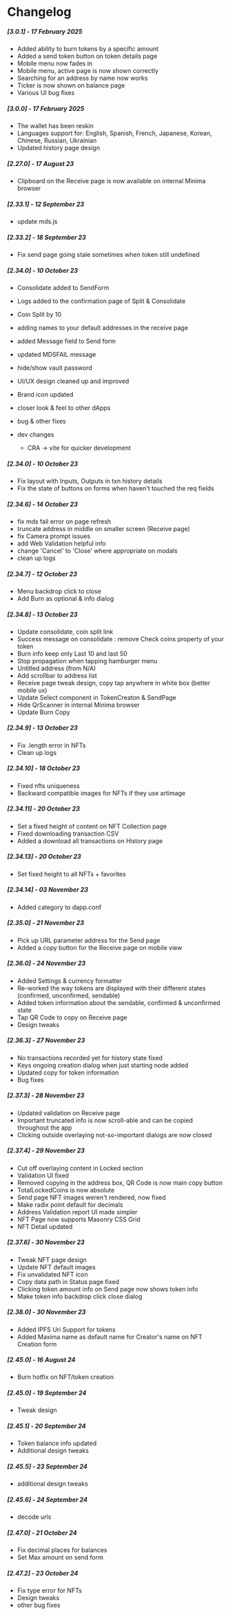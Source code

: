 # Changelog

##### [3.0.1] - 17 February 2025

- Added ability to burn tokens by a specific amount
- Added a send token button on token details page
- Mobile menu now fades in
- Mobile menu, active page is now shown correctly
- Searching for an address by name now works
- Ticker is now shown on balance page
- Various UI bug fixes

##### [3.0.0] - 17 February 2025

- The wallet has been reskin
- Languages support for: English, Spanish, French, Japanese, Korean, Chinese, Russian, Ukrainian
- Updated history page design

##### [2.27.0] - 17 August 23

- Clipboard on the Receive page is now available on internal Minima browser

##### [2.33.1] - 12 September 23

- update mds.js

##### [2.33.2] - 18 September 23

- Fix send page going stale sometimes when token still undefined

##### [2.34.0] - 10 October 23

- Consolidate added to SendForm
- Logs added to the confirmation page of Split & Consolidate
- Coin Split by 10
- adding names to your default addresses in the receive page
- added Message field to Send form
- updated MDSFAIL message
- hide/show vault password
- UI/UX design cleaned up and improved
- Brand icon updated
- closer look & feel to other dApps
- bug & other fixes

- dev changes
  - CRA -> vite for quicker development

##### [2.34.0] - 10 October 23

- Fix layout with Inputs, Outputs in txn history details
- Fix the state of buttons on forms when haven't touched the req fields

##### [2.34.6] - 14 October 23

- fix mds fail error on page refresh
- truncate address in middle on smaller screen (Receive page)
- fix Camera prompt issues
- add Web Validation helpful info
- change 'Cancel' to 'Close' where appropriate on modals
- clean up logs

##### [2.34.7] - 12 October 23

- Menu backdrop click to close
- Add Burn as optional & info dialog

##### [2.34.8] - 13 October 23

- Update consolidate, coin split link
- Success message on consolidate : remove Check coins property of your token
- Burn info keep only Last 10 and last 50
- Stop propagation when tapping hamburger menu
- Untitled address (from N/A)
- Add scrollbar to address list
- Receive page tweak design, copy tap anywhere in white box (better mobile ux)
- Update Select component in TokenCreaton & SendPage
- Hide QrScanner in internal Minima browser
- Update Burn Copy

##### [2.34.9] - 13 October 23

- Fix .length error in NFTs
- Clean up logs

##### [2.34.10] - 18 October 23

- Fixed nfts uniqueness
- Backward compatible images for NFTs if they use artimage

##### [2.34.11] - 20 October 23

- Set a fixed height of content on NFT Collection page
- Fixed downloading transaction CSV
- Added a download all transactions on History page

##### [2.34.13] - 20 October 23

- Set fixed height to all NFTs + favorites

##### [2.34.14] - 03 November 23

- Added category to dapp.conf

##### [2.35.0] - 21 November 23

- Pick up URL parameter address for the Send page
- Added a copy button for the Receive page on mobile view

##### [2.36.0] - 24 November 23

- Added Settings & currency formatter
- Re-worked the way tokens are displayed with their different states (confirmed, unconfirmed, sendable)
- Added token information about the sendable, confirmed  & unconfirmed state
- Tap QR Code to copy on Receive page
- Design tweaks

##### [2.36.3] - 27 November 23

- No transactions recorded yet for history state fixed
- Keys ongoing creation dialog when just starting node added
- Updated copy for token information
- Bug fixes

##### [2.37.3] - 28 November 23

- Updated validation on Receive page
- Important truncated info is now scroll-able and can be copied throughout the app
- Clicking outside overlaying not-so-important dialogs are now closed

##### [2.37.4] - 29 November 23

- Cut off overlaying content in Locked section
- Validation UI fixed
- Removed copying in the address box, QR Code is now main copy button
- TotalLockedCoins is now absolute
- Send page NFT images weren't rendered, now fixed
- Make radix point default for decimals
- Address Validation report UI made simpler
- NFT Page now supports Masonry CSS Grid
- NFT Detail updated

##### [2.37.6] - 30 November 23

- Tweak NFT page design
- Update NFT default images
- Fix unvalidated NFT icon
- Copy data path in Status page fixed
- Clicking token amount info on Send page now shows token info
- Make token info backdrop click close dialog

##### [2.38.0] - 30 November 23

- Added IPFS Uri Support for tokens
- Added Maxima name as default name for Creator's name on NFT Creation form

##### [2.45.0] - 16 August 24

- Burn hotfix on NFT/token creation

##### [2.45.0] - 19 September 24

- Tweak design

##### [2.45.1] - 20 September 24

- Token balance info updated
- Additional design tweaks

##### [2.45.5] - 23 September 24

- additional design tweaks

##### [2.45.6] - 24 September 24

- decode urls

##### [2.47.0] - 21 October 24

- Fix decimal places for balances
- Set Max amount on send form

##### [2.47.2] - 23 October 24

- Fix type error for NFTs
- Design tweaks
- other bug fixes